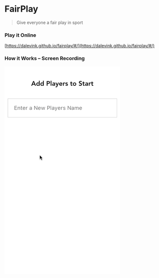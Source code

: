 # FairPlay
> Give everyone a fair play in sport

### Play it Online
[https://dalevink.github.io/fairplay/#/](https://dalevink.github.io/fairplay/#/)

### How it Works – Screen Recording
![FairPlay Screen Recording](https://github.com/dalevink/fairplay/blob/master/src/assets/fairplay-screen-recording.gif)

